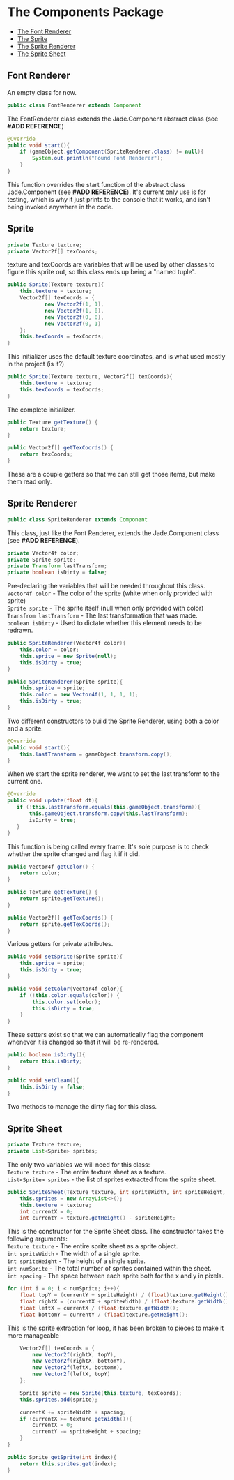 # The Components Package

- [The Font Renderer](#font-renderer)
- [The Sprite](#sprite)
- [The Sprite Renderer](#sprite-renderer)
- [The Sprite Sheet](#sprite-sheet)

## Font Renderer
An empty class for now.

```java
public class FontRenderer extends Component
```
The FontRenderer class extends the Jade.Component abstract class (see **#ADD REFERENCE**)

```java
@Override
public void start(){
    if (gameObject.getComponent(SpriteRenderer.class) != null){
        System.out.println("Found Font Renderer");
    }
}
```
This function overrides the start function of the abstract class Jade.Component (see **#ADD REFERENCE**).
It's current only use is for testing, which is why it just prints to the console that it works, and 
isn't being invoked anywhere in the code.


## Sprite

```java
private Texture texture;
private Vector2f[] texCoords;
```
texture and texCoords are variables that will be used by other classes to figure this sprite out,
so this class ends up being a "named tuple".

```java
public Sprite(Texture texture){
    this.texture = texture;
    Vector2f[] texCoords = {
            new Vector2f(1, 1),
            new Vector2f(1, 0),
            new Vector2f(0, 0),
            new Vector2f(0, 1)
    };
    this.texCoords = texCoords;
}
```
This initializer uses the default texture coordinates, and is what used mostly in the project (is it?)

```java
public Sprite(Texture texture, Vector2f[] texCoords){
    this.texture = texture;
    this.texCoords = texCoords;
}
```
The complete initializer.

```java
public Texture getTexture() {
    return texture;
}

public Vector2f[] getTexCoords() {
    return texCoords;
}
```
These are a couple getters so that we can still get those items, but make them read only.


## Sprite Renderer

```java
public class SpriteRenderer extends Component
```
This class, just like the Font Renderer, extends the Jade.Component class (see **#ADD REFERENCE**).

```java
private Vector4f color;
private Sprite sprite;
private Transform lastTransform;
private boolean isDirty = false;
```
Pre-declaring the variables that will be needed throughout this class. <br>
```Vector4f color``` - The color of the sprite (white when only provided with sprite) <br>
```Sprite sprite``` - The sprite itself (null when only provided with color) <br>
```Transfrom lastTransform``` - The last transformation that was made. <br>
```boolean isDirty``` - Used to dictate whether this element needs to be redrawn. <br>



```java
public SpriteRenderer(Vector4f color){
    this.color = color;
    this.sprite = new Sprite(null);
    this.isDirty = true;
}

public SpriteRenderer(Sprite sprite){
    this.sprite = sprite;
    this.color = new Vector4f(1, 1, 1, 1);
    this.isDirty = true;
}
```
Two different constructors to build the Sprite Renderer, using both a color and a sprite.

```java
@Override
public void start(){
    this.lastTransform = gameObject.transform.copy();
}
```
When we start the sprite renderer, we want to set the last transform to the current one.

```java
@Override
public void update(float dt){
   if (!this.lastTransform.equals(this.gameObject.transform)){
       this.gameObject.transform.copy(this.lastTransform);
       isDirty = true;
   }
}
```
This function is being called every frame. It's sole purpose is to check whether the sprite
changed and flag it if it did.

```java
public Vector4f getColor() {
    return color;
}

public Texture getTexture() {
    return sprite.getTexture();
}

public Vector2f[] getTexCoords() {
    return sprite.getTexCoords();
}
```
Various getters for private attributes.

```java
public void setSprite(Sprite sprite){
    this.sprite = sprite;
    this.isDirty = true;
}

public void setColor(Vector4f color){
    if (!this.color.equals(color)) {
        this.color.set(color);
        this.isDirty = true;
    }
}
```
These setters exist so that we can automatically flag the component whenever it is changed so that
it will be re-rendered.

```java
public boolean isDirty(){
    return this.isDirty;
}

public void setClean(){
    this.isDirty = false;
}
```
Two methods to manage the dirty flag for this class.

## Sprite Sheet
```java
private Texture texture;
private List<Sprite> sprites;
```
The only two variables we will need for this class: <br>
```Texture texture``` - The entire texture sheet as a texture. <br>
```List<Sprite> sprites``` - the list of sprites extracted from the sprite sheet. <br>

```java
public SpriteSheet(Texture texture, int spriteWidth, int spriteHeight, int numSprite, int spacing){
    this.sprites = new ArrayList<>();
    this.texture = texture;
    int currentX = 0;
    int currentY = texture.getHeight() - spriteHeight;
```
This is the constructor for the Sprite Sheet class. 
The constructor takes the following arguments:
<br>```Texture texture``` - The entire sprite sheet as a sprite object.
<br>```int spriteWidth``` - The width of a single sprite.
<br>```int spriteHeight``` - The height of a single sprite.
<br>```int numSprite``` - The total number of sprites contained within the sheet.
<br>```int spacing``` - The space between each sprite both for the x and y in pixels.

```java
for (int i = 0; i < numSprite; i++){
    float topY = (currentY + spriteHeight) / (float)texture.getHeight();
    float rightX = (currentX + spriteWidth) / (float)texture.getWidth();
    float leftX = currentX / (float)texture.getWidth();
    float bottomY = currentY / (float)texture.getHeight();
```
This is the sprite extraction for loop, it has been broken to pieces to make it more 
manageable
```java
    Vector2f[] texCoords = {
        new Vector2f(rightX, topY),
        new Vector2f(rightX, bottomY),
        new Vector2f(leftX, bottomY),
        new Vector2f(leftX, topY)
    };
```
```java
    Sprite sprite = new Sprite(this.texture, texCoords);
    this.sprites.add(sprite);
```
```java
    currentX += spriteWidth + spacing;
    if (currentX >= texture.getWidth()){
        currentX = 0;
        currentY -= spriteHeight + spacing;
    }
}
```
```java
public Sprite getSprite(int index){
    return this.sprites.get(index);
}
```